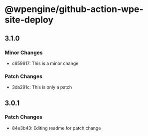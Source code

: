 # @wpengine/github-action-wpe-site-deploy

## 3.1.0

### Minor Changes

- c659617: This is a minor change

### Patch Changes

- 3da291c: This is only a patch

## 3.0.1

### Patch Changes

- 84e3b43: Editing readme for patch change
